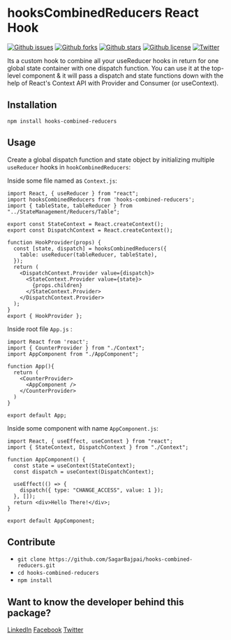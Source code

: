 # hooksCombinedReducers React Hook

[![Github issues](https://img.shields.io/github/issues/SagarBajpai/hooks-combined-reducers)](https://github.com/SagarBajpai/hooks-combined-reducers/issues) 
[![Github forks](https://img.shields.io/github/forks/SagarBajpai/hooks-combined-reducers)](https://github.com/SagarBajpai/hooks-combined-reducers) 
[![Github stars](https://img.shields.io/github/stars/SagarBajpai/hooks-combined-reducers)](https://github.com/SagarBajpai/hooks-combined-reducers/stargazers) 
[![Github license](https://img.shields.io/github/license/SagarBajpai/hooks-combined-reducers)](https://github.com/SagarBajpai/hooks-combined-reducers/blob/master/LICENSE.md) 
[![Twitter](https://img.shields.io/twitter/url?url=https%3A%2F%2Fgithub.com%2FSagarBajpai%2Fhooks-combined-reducers)](https://twitter.com/sagarbajpai_)

Its a custom hook to combine all your useReducer hooks in return for one global state container with one dispatch function. You can use it at the top-level component & it will pass a dispatch and state functions down with the help of React's Context API with Provider and Consumer (or useContext).

## Installation

`npm install hooks-combined-reducers`

## Usage

Create a global dispatch function and state object by initializing multiple `useReducer` hooks in `hookCombinedReducers`:

Inside some file named as `Context.js`:
```
import React, { useReducer } from "react";
import hooksCombinedReducers from 'hooks-combined-reducers';
import { tableState, tableReducer } from "../StateManagement/Reducers/Table";

export const StateContext = React.createContext();
export const DispatchContext = React.createContext();

function HookProvider(props) {
  const [state, dispatch] = hooksCombinedReducers({
    table: useReducer(tableReducer, tableState),
  });
  return (
    <DispatchContext.Provider value={dispatch}>
      <StateContext.Provider value={state}>
        {props.children}
      </StateContext.Provider>
    </DispatchContext.Provider>
  );
}
export { HookProvider };
```

Inside root file `App.js` :
```
import React from 'react';
import { CounterProvider } from "./Context";
import AppComponent from "./AppComponent";

function App(){
  return (
    <CounterProvider>
      <AppComponent />
    </CounterProvider>
  )
}

export default App;
```

Inside some component with name `AppComponent.js`:

```
import React, { useEffect, useContext } from "react";
import { StateContext, DispatchContext } from "./Context";

function AppComponent() {
  const state = useContext(StateContext);
  const dispatch = useContext(DispatchContext);

  useEffect(() => {
    dispatch({ type: "CHANGE_ACCESS", value: 1 });
  }, []);
  return <div>Hello There!</div>;
}

export default AppComponent;

```

## Contribute

* `git clone https://github.com/SagarBajpai/hooks-combined-reducers.git`
* `cd hooks-combined-reducers`
* `npm install`

## Want to know the developer behind this package? 
[LinkedIn](https://www.linkedin.com/in/sagarbajpai/)
[Facebook](https://www.facebook.com/cameraluvssagar/)
[Twitter](https://twitter.com/sagarbajpai_)
